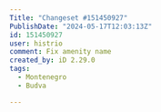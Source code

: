```yaml
---
Title: "Changeset #151450927"
PublishDate: "2024-05-17T12:03:13Z"
id: 151450927
user: histrio
comment: Fix amenity name
created_by: iD 2.29.0
tags:
  - Montenegro
  - Budva

---
```

